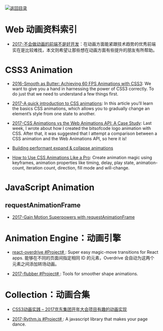 [![返回目录](https://parg.co/UGo)](https://parg.co/b4z) 


 


 


 




# Web 动画资料索引



- [2017-不会做动画的前端不是好开发](https://parg.co/bL0)：在动画方面能紧跟技术趋势的优秀前端实在是比较难找，本文则希望让那些想在动画方面有些提升的朋友有所帮助。



# CSS3 Animation



- [2016-Smooth as Butter: Achieving 60 FPS Animations with CSS3](https://parg.co/bIT): We want to give you a hand in harnessing the power of CSS3 correctly. To do just that we need to understand a few things first.

- [2017-A quick introduction to CSS animations](https://parg.co/beF): In this article you’ll learn the basics CSS animations, which allows you to gradually change an element’s style from one state to another.

- [2017-CSS Animations vs the Web Animations API: A Case Study](https://bitsofco.de/css-animations-vs-the-web-animations-api/): Last week, I wrote about how I created the bitsofcode logo animation with CSS. After that, it was suggested that I attempt a comparison between a CSS animation and the Web Animations API, so here it is!

- [Building performant expand & collapse animations](https://parg.co/bCz)

- [How to Use CSS Animations Like a Pro](https://stories.jotform.com/how-to-use-css-animations-like-a-pro-dfacc1e97338#.2myk0rrar): Create animation magic using keyframes, animation properties like timing, delay, play state, animation-count, iteration count, direction, fill mode and will-change.



# JavaScript Animation
## requestAnimationFrame

- [2017-Gain Motion Superpowers with requestAnimationFrame](https://parg.co/bDt)


# Animation Engine：动画引擎

- [react-overdrive #Project# ](https://github.com/berzniz/react-overdrive): Super easy magic-move transitions for React apps. 能够在不同的页面间指定相同 ID 的元素，Overdrive 会自动为这两个元素之间添加转场动画。


- [2017-flubber #Project# ](https://github.com/veltman/flubber): Tools for smoother shape animations.


# Collection：动画合集

- [CSS3动画实践 – 2017京东集团开年大会项目有趣的动画实现](http://jdc.jd.com/archives/3337)

- [2017-Rythm.js #Project# ](https://github.com/Okazari/Rythm.js): A javascript library that makes your page dance.
